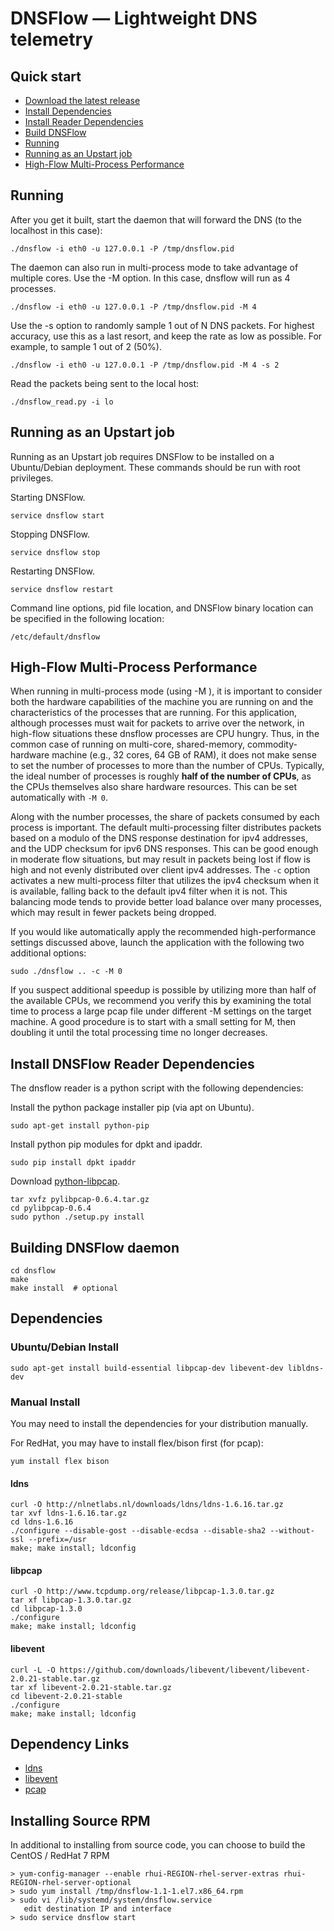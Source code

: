 # DNSFlow &mdash; Lightweight DNS telemetry

## Quick start
 * [Download the latest release](https://github.com/deepfield/dnsflow/archive/master.tar.gz)
 * [Install Dependencies](#dependencies)
 * [Install Reader Dependencies](#install-dnsflow-reader-dependencies)
 * [Build DNSFlow](#building-dnsflow-daemon)
 * [Running](#running)
 * [Running as an Upstart job](#running-as-an-upstart-job)
 * [High-Flow Multi-Process Performance](#high-flow-multi-process-performance)

## Running
After you get it built, start the daemon that will forward the DNS (to the localhost in this case):
```
./dnsflow -i eth0 -u 127.0.0.1 -P /tmp/dnsflow.pid
```

The daemon can also run in multi-process mode to take advantage of multiple cores. Use the -M option. In this case, dnsflow will run as 4 processes.
```
./dnsflow -i eth0 -u 127.0.0.1 -P /tmp/dnsflow.pid -M 4
```

Use the -s option to randomly sample 1 out of N DNS packets. For highest accuracy, use this as a last resort, and keep the rate as low as possible. For example, to sample 1 out of 2 (50%).
```
./dnsflow -i eth0 -u 127.0.0.1 -P /tmp/dnsflow.pid -M 4 -s 2
```

Read the packets being sent to the local host:
```
./dnsflow_read.py -i lo
```

## Running as an Upstart job
Running as an Upstart job requires DNSFlow to be installed on a Ubuntu/Debian deployment. These commands should be run with root privileges.

Starting DNSFlow.
```
service dnsflow start
```

Stopping DNSFlow.
```
service dnsflow stop
```

Restarting DNSFlow.
```
service dnsflow restart
```

Command line options, pid file location, and DNSFlow binary location can be specified in the following location:
```
/etc/default/dnsflow
```

## High-Flow Multi-Process Performance

When running in multi-process mode (using -M <nprocs>), it is
important to consider both the hardware capabilities of the machine
you are running on and the characteristics of the processes that are
running. For this application, although processes must wait for
packets to arrive over the network, in high-flow situations these
dnsflow processes are CPU hungry. Thus, in the common case of running
on multi-core, shared-memory, commodity-hardware machine (e.g., 32
cores, 64 GB of RAM), it does not make sense to set the number of
processes to more than the number of CPUs. Typically, the ideal number
of processes is roughly **half of the number of CPUs**, as the CPUs
themselves also share hardware resources. This can be set
automatically with `-M 0`.

Along with the number processes, the share of packets consumed by each
process is important. The default multi-processing filter distributes
packets based on a modulo of the DNS response destination for ipv4
addresses, and the UDP checksum for ipv6 DNS responses. This can be
good enough in moderate flow situations, but may result in packets
being lost if flow is high and not evenly distributed over client ipv4
addresses. The `-c` option activates a new multi-process filter that
utilizes the ipv4 checksum when it is available, falling back to the
default ipv4 filter when it is not. This balancing mode tends to
provide better load balance over many processes, which may result in
fewer packets being dropped.

If you would like automatically apply the recommended high-performance
settings discussed above, launch the application with the following
two additional options:
```
sudo ./dnsflow .. -c -M 0
```

If you suspect additional speedup is possible by utilizing more than
half of the available CPUs, we recommend you verify this by examining
the total time to process a large pcap file under different -M
settings on the target machine. A good procedure is to start with a
small setting for M, then doubling it until the total processing time no
longer decreases.

## Install DNSFlow Reader Dependencies
The dnsflow reader is a python script with the following dependencies:

Install the python package installer pip (via apt on Ubuntu).
```
sudo apt-get install python-pip
```

Install python pip modules for dpkt and ipaddr.
```
sudo pip install dpkt ipaddr
```

Download [python-libpcap](http://sourceforge.net/projects/pylibpcap/files/pylibpcap/0.6.4).
```
tar xvfz pylibpcap-0.6.4.tar.gz
cd pylibpcap-0.6.4
sudo python ./setup.py install
```

## Building DNSFlow daemon
```
cd dnsflow
make
make install  # optional
```

## Dependencies

### Ubuntu/Debian Install
```
sudo apt-get install build-essential libpcap-dev libevent-dev libldns-dev
```

### Manual Install
You may need to install the dependencies for your distribution manually.

For RedHat, you may have to install flex/bison first (for pcap):
```
yum install flex bison
```

#### ldns

```
curl -O http://nlnetlabs.nl/downloads/ldns/ldns-1.6.16.tar.gz
tar xvf ldns-1.6.16.tar.gz
cd ldns-1.6.16
./configure --disable-gost --disable-ecdsa --disable-sha2 --without-ssl --prefix=/usr
make; make install; ldconfig
```

#### libpcap

```
curl -O http://www.tcpdump.org/release/libpcap-1.3.0.tar.gz
tar xf libpcap-1.3.0.tar.gz
cd libpcap-1.3.0
./configure
make; make install; ldconfig
```

#### libevent
```
curl -L -O https://github.com/downloads/libevent/libevent/libevent-2.0.21-stable.tar.gz
tar xf libevent-2.0.21-stable.tar.gz
cd libevent-2.0.21-stable
./configure
make; make install; ldconfig
```

## Dependency Links

- [ldns](http://nlnetlabs.nl/projects/ldns/)
- [libevent](http://monkey.org/~provos/libevent/)
- [pcap](http://www.tcpdump.org/)



## Installing Source RPM

In additional to installing from source code, you can choose to build
the CentOS / RedHat 7 RPM

```
> yum-config-manager --enable rhui-REGION-rhel-server-extras rhui-REGION-rhel-server-optional
> sudo yum install /tmp/dnsflow-1.1-1.el7.x86_64.rpm
> sudo vi /lib/systemd/system/dnsflow.service
   edit destination IP and interface
> sudo service dnsflow start
```
